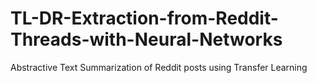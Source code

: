 # TL-DR-Extraction-from-Reddit-Threads-with-Neural-Networks
Abstractive Text Summarization of Reddit posts using Transfer Learning

